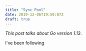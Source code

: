 ```yaml
---
title: "Sync Pool"
date: 2019-12-06T19:59:07Z
draft: true
---
```

_This post talks about Go version 1.13_.

I've been following 

